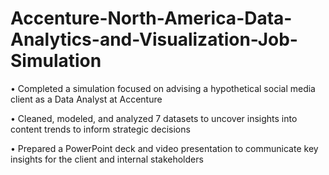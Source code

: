 # Accenture-North-America-Data-Analytics-and-Visualization-Job-Simulation

• Completed a simulation focused on advising a hypothetical social media client as a 
Data Analyst at Accenture 

• Cleaned, modeled, and analyzed 7 datasets to uncover insights into content trends to 
inform strategic decisions 

• Prepared a PowerPoint deck and video presentation to communicate key insights for 
the client and internal stakeholders
